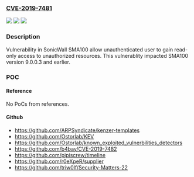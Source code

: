 ### [CVE-2019-7481](https://cve.mitre.org/cgi-bin/cvename.cgi?name=CVE-2019-7481)
![](https://img.shields.io/static/v1?label=Product&message=SMA100&color=blue)
![](https://img.shields.io/static/v1?label=Version&message=n%2Fa&color=blue)
![](https://img.shields.io/static/v1?label=Vulnerability&message=CWE-89%3A%20Improper%20Neutralization%20of%20Special%20Elements%20used%20in%20an%20SQL%20Command%20('SQL%20Injection')&color=brighgreen)

### Description

Vulnerability in SonicWall SMA100 allow unauthenticated user to gain read-only access to unauthorized resources. This vulnerablity impacted SMA100 version 9.0.0.3 and earlier.

### POC

#### Reference
No PoCs from references.

#### Github
- https://github.com/ARPSyndicate/kenzer-templates
- https://github.com/Ostorlab/KEV
- https://github.com/Ostorlab/known_exploited_vulnerbilities_detectors
- https://github.com/b4bay/CVE-2019-7482
- https://github.com/pipiscrew/timeline
- https://github.com/r0eXpeR/supplier
- https://github.com/triw0lf/Security-Matters-22


